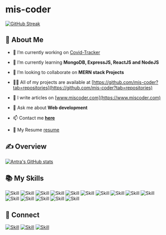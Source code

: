 # mis-coder

[![GitHub Streak](http://github-readme-streak-stats.herokuapp.com?user=mis-coder&theme=ads-juicy-fresh)](https://git.io/streak-stats)


## 👧 About Me

- 🔭 I’m currently working on [Covid-Tracker](https://github.com/mis-coder/Covid-Tracker)

- 🌱 I’m currently learning **MongoDB, ExpressJS, ReactJS and NodeJS**

- 👯 I’m looking to collaborate on **MERN stack Projects**

- 👩‍💻 All of my projects are available at [https://github.com/mis-coder?tab=repositories](https://github.com/mis-coder?tab=repositories)

- 📝 I write articles on [www.miscoder.com](https://www.miscoder.com)

- 💬 Ask me about **Web development**

- 📫 Contact me **[here](antravermaofficial@miscoder.com)**

- 📄 My Resume [resume](https://docs.google.com/document/d/1IzBYrdhyrEVzljx5f19_OKQWf8fhwzKkFiJvIPdXKRo/edit?usp=sharing)


## ✍ Overview

[![Antra's GitHub stats](https://github-readme-stats.vercel.app/api?username=mis-coder&show_icons=true&theme=dark)](https://github.com/mis-coder)

## 📚 My Skills

![Skill](https://img.shields.io/badge/HTML5-E34F26?style=for-the-badge&logo=html5&logoColor=white)
![Skill](https://img.shields.io/badge/CSS3-1572B6?style=for-the-badge&logo=css3&logoColor=white)
![Skill](https://img.shields.io/badge/JavaScript-323330?style=for-the-badge&logo=javascript&logoColor=F7DF1E)
![Skill](https://img.shields.io/badge/Node.js-43853D?style=for-the-badge&logo=node.js&logoColor=white)
![Skill](https://img.shields.io/badge/npm-CB3837?style=for-the-badge&logo=npm&logoColor=white)
![Skill](https://img.shields.io/badge/Express.js-000000?style=for-the-badge&logo=express&logoColor=white)
![Skill](https://img.shields.io/badge/Sass-CC6699?style=for-the-badge&logo=sass&logoColor=white)
![Skill](https://img.shields.io/badge/React-20232A?style=for-the-badge&logo=react&logoColor=61DAFB)
![Skill](https://img.shields.io/badge/Bootstrap-563D7C?style=for-the-badge&logo=bootstrap&logoColor=white)
![Skill](https://img.shields.io/badge/styled--components-DB7093?style=for-the-badge&logo=styled-components&logoColor=white)
![Skill](https://img.shields.io/badge/Material--UI-0081CB?style=for-the-badge&logo=material-ui&logoColor=white)
![Skill](https://img.shields.io/badge/Git-F05032?style=for-the-badge&logo=git&logoColor=white)
![Skill](https://img.shields.io/badge/Postman-FF6C37?style=for-the-badge&logo=Postman&logoColor=white)
![Skill](https://img.shields.io/badge/Visual_Studio_Code-0078D4?style=for-the-badge&logo=visual%20studio%20code&logoColor=white)
![Skill](https://img.shields.io/badge/Microsoft_Office-D83B01?style=for-the-badge&logo=microsoft-office&logoColor=white)

## 🤝 Connect

[![Skill](https://img.shields.io/badge/LinkedIn-0077B5?style=for-the-badge&logo=linkedin&logoColor=white)](https://www.linkedin.com/in/antra-verma/)
[![Skill](https://img.shields.io/badge/Instagram-E4405F?style=for-the-badge&logo=instagram&logoColor=white)](https://www.instagram.com/miscoder_v2.0/)
[![Skill](https://img.shields.io/badge/GitHub-100000?style=for-the-badge&logo=github&logoColor=white)](https://github.com/mis-coder)
